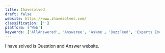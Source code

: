 ```yaml
---
title: Ihavesolved
draft: false 
website: https://www.ihavesolved.com/
classification: ['']
platform: ['Web']
keywords: ['AllAnswered', 'Answeree', 'Askme', 'BuzzFeed', 'Experts Exchange', 'FlowPaper', 'Kuora', 'Polar Polls', 'Quora', 'Raindrop.io', 'Reddit', 'Solace', 'Stack Overflow', 'Steemit', 'Tesse', 'TopTopic', 'What If HQ', 'Wiki Answers', 'YaNoIt', 'askalo', 'asktopia']
---
```

I have solved is Question and Answer website.